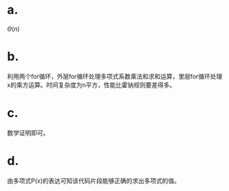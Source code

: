 # a.

$\Theta{(n)}$

# b.

利用两个for循环，外层for循环处理多项式系数乘法和求和运算，里层for循环处理x的乘方运算。时间复杂度为n平方，性能比霍钠规则要差得多。

# c.

数学证明即可。

# d.

由多项式P(x)的表达可知该代码片段能够正确的求出多项式的值。